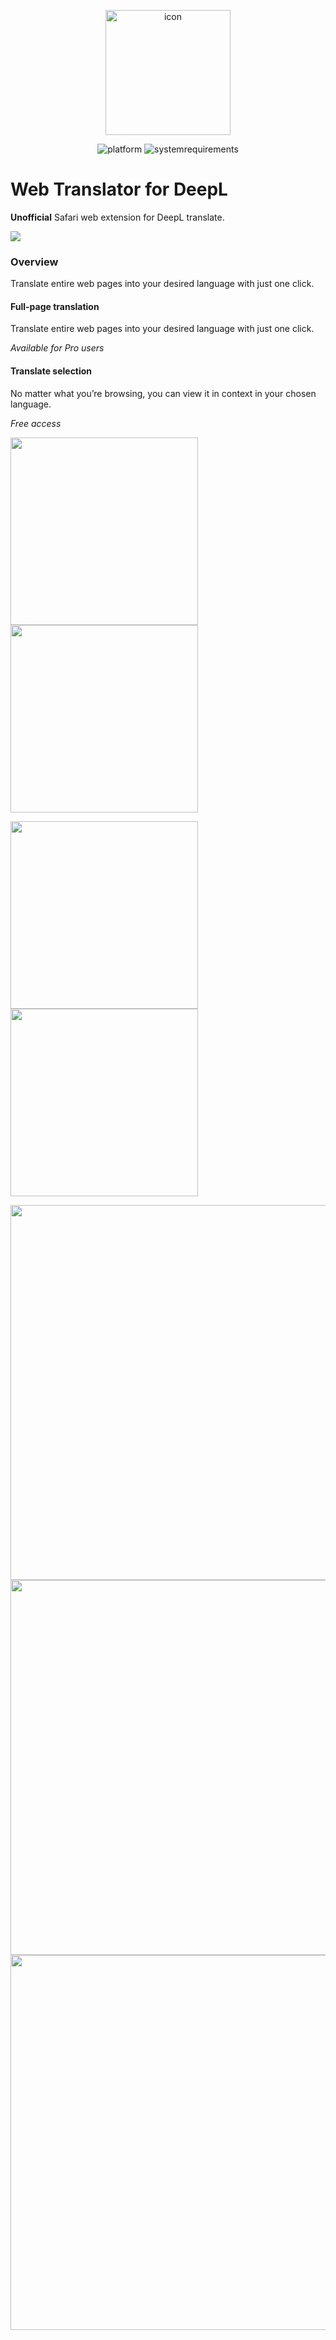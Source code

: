 <p align="center">
	<img src="https://user-images.githubusercontent.com/40610/199053843-948cfd30-3fa7-4a29-9ed4-b5f7b53a8cc0.png" alt="icon" width="200px">
</p>
<p align="center">
	<img src="https://img.shields.io/badge/platform-macOS | iOS-lightgrey.svg" alt="platform">
  <img src="https://img.shields.io/badge/requirements-macOS Mojave+ | iOS 15+-ff69b4.svg" alt="systemrequirements">
</p>

# Web Translator for DeepL

**Unofficial** Safari web extension for DeepL translate.

<a href="https://apps.apple.com/us/app/web-translator-for-deepl/id6443492610"><img src="https://user-images.githubusercontent.com/40610/198906114-99432110-0bf6-4fc9-994a-4f64064e9374.svg"></a>

### Overview

Translate entire web pages into your desired language with just one click. 

#### Full-page translation

Translate entire web pages into your desired language with just one click.

*Available for Pro users*

#### Translate selection

No matter what you’re browsing, you can view it in context in your chosen language.

*Free access*

<img src="https://user-images.githubusercontent.com/40610/198906657-43583a57-0076-4c43-ac82-ed7b39cb5ced.png" width="300px"> <img src="https://user-images.githubusercontent.com/40610/198906656-8ba994dc-97b2-42f9-95ed-804ca9831e15.png" width="300px">

<img src="https://user-images.githubusercontent.com/40610/198906655-6883ca57-7cd3-4eef-a8b5-c54375b4a733.png" width="300px"> <img src="https://user-images.githubusercontent.com/40610/198906654-b747d095-8cdf-435c-a7a0-b3bdcf417868.png" width="300px">

<img src="https://user-images.githubusercontent.com/40610/198906575-65b59001-52a3-42bd-990d-78ad44080eba.png" width="600px">

<img src="https://user-images.githubusercontent.com/40610/198906580-c9a15ca8-c07f-4e23-a442-2ca38356b074.png" width="600px">

<img src="https://user-images.githubusercontent.com/40610/198906581-1ea2761c-3134-4179-a99d-b000c157e601.png" width="600px">

